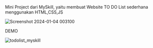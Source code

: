 Mini Project dari MySkill, yaitu membuat Website TO DO List sederhana menggunakan HTML,CSS,JS

![Screenshot 2024-01-04 003100](https://github.com/JejeTrue/To-Do-List/assets/93305164/c9f965a8-d63b-4505-a5bd-be5c8c91f6e2)


DEMO

![todolist_myskill](https://github.com/JejeTrue/To-Do-List/assets/93305164/5c76ffd6-af40-4de6-9857-32862e5ce91a)

